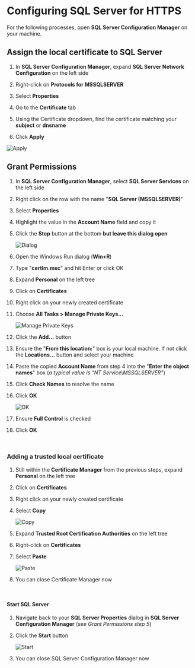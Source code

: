 # Configuring SQL Server for HTTPS

For the following processes, open **SQL Server Configuration Manager** on your machine.

## Assign the local certificate to SQL Server

1. In **SQL Server Configuration Manager**, expand **SQL Server Network Configuration** on the left side

2. Right-click on **Protocols for MSSQLSERVER**

3. Select **Properties**

4. Go to the **Certificate** tab

5. Using the Certificate dropdown, find the certificate matching your **subject** or **dnsname**

6. Click **Apply**

![Apply](./../Images/certs/2023-03-15-22-34-42-image.png)

## Grant Permissions

1. In **SQL Server Configuration Manager**, select **SQL Server Services** on the left side

2. Right click on the row with the name "**SQL Server (MSSQLSERVER)**"

3. Select **Properties**

4. Highlight the value in the **Account Name** field and copy it

5. Click the **Stop** button at the bottom **but leave this dialog open**

    ![Dialog](./../Images/certs/2023-03-15-22-41-32-image.png)

6. Open the Windows Run dialog (**Win+R**)

7. Type "**certlm.msc**" and hit Enter or click OK

8. Expand **Personal** on the left tree

9. Click on **Certificates**

10. Right click on your newly created certificate

11. Choose **All Tasks > Manage Private Keys...**

    ![Manage Private Keys](./../Images/certs/2023-03-15-22-45-31-image.png)

12. Click the **Add...** button

13. Ensure the "**From this location:**" box is your local machine. If not click the **Locations...** button and select your machine

14. Paste the copied **Account Name** from step 4 into the "**Enter the object names**" box (_a typical value is "NT Service\MSSQLSERVER"_)

15. Click **Check Names** to resolve the name

16. Click **OK**

    ![OK](./../Images/certs/2023-03-15-22-49-52-image.png)

17. Ensure **Full Control** is checked

18. Click **OK**

&nbsp;

### Adding a trusted local certificate

1. Still within the **Certificate Manager** from the previous steps, expand **Personal** on the left tree

2. Click on **Certificates**

3. Right click on your newly created certificate

4. Select **Copy**

    ![Copy](C:\Users\daved.artemik\AppData\Roaming\marktext\images\2023-03-15-22-53-49-image.png)

5. Expand **Trusted Root Certification Authorities** on the left tree

6. Right-click on **Certificates**

7. Select **Paste**

    ![Paste](./../Images/certs/2023-03-15-22-56-15-image.png)

8. You can close Certificate Manager now

&nbsp;

#### Start SQL Server

1. Navigate back to your **SQL Server Properties** dialog in **SQL Server Configuration Manager** (_see Grant Permissions step 5_)

2. Click the **Start** button

    ![Start](./../Images/certs/2023-03-15-23-00-50-image.png)

3. You can close SQL Server Configuration Manager now

&nbsp;
